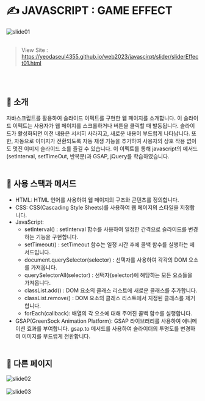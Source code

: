# ✍️ JAVASCRIPT : GAME EFFECT

![slide01](https://github.com/YeoDaSeul4355/SlideEffect/assets/125419623/62e4da96-26c2-425b-92ca-6ce453450087)
<br><br>

> View Site : https://yeodaseul4355.github.io/web2023/javascirpt/slider/sliderEffect01.html

<br><br>

## 👋 소개

자바스크립트를 활용하여 슬라이드 이펙트를 구현한 웹 페이지를 소개합니다. 이 슬라이드 이펙트는 사용자가 웹 페이지를 스크롤하거나 버튼을 클릭할 때 발동됩니다. 슬라이드가 활성화되면 이전 내용은 서서히 사라지고, 새로운 내용이 부드럽게 나타납니다. 또한, 자동으로 이미지가 전환되도록 자동 재생 기능을 추가하여 사용자의 상호 작용 없이도 멋진 이미지 슬라이드 쇼를 즐길 수 있습니다.
이 이펙트를 통해 javascript의 메서드 (setInterval, setTimeOut, 반복문)과 GSAP, jQuery를 학습하였습니다.
<br><br>

## 🔧 사용 스택과 메서드
* HTML: HTML 언어를 사용하여 웹 페이지의 구조와 콘텐츠를 정의합니다.
* CSS: CSS(Cascading Style Sheets)를 사용하여 웹 페이지의 스타일을 지정합니다.
* JavaScript:
  * setInterval() : setInterval 함수를 사용하여 일정한 간격으로 슬라이드를 변경하는 기능을 구현합니다.
  * setTimeout() : setTimeout 함수는 일정 시간 후에 콜백 함수를 실행하는 메서드입니다.
  * document.querySelector(selector) : 선택자를 사용하여 각각의 DOM 요소를 가져옵니다.
  * querySelectorAll(selector) : 선택자(selector)에 해당하는 모든 요소들을 가져옵니다.
  * classList.add() : DOM 요소의 클래스 리스트에 새로운 클래스를 추가합니다.
  * classList.remove() : DOM 요소의 클래스 리스트에서 지정된 클래스를 제거합니다.
  * forEach(callback): 배열의 각 요소에 대해 주어진 콜백 함수를 실행합니다. 
* GSAP(GreenSock Animation Platform): GSAP 라이브러리를 사용하여 애니메이션 효과를 부여합니다. gsap.to 메서드를 사용하여 슬라이더의 투명도를 변경하여 이미지를 부드럽게 전환합니다.
<br><br>

## 📸 다른 페이지
![slide02](https://github.com/YeoDaSeul4355/SlideEffect/assets/125419623/cce0a4c3-4132-48fd-ab5d-be4be625cf0e)<br><br>
![slide03](https://github.com/YeoDaSeul4355/SlideEffect/assets/125419623/e3bdf650-2393-426c-b263-802702a5b84a)
